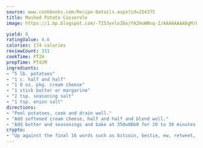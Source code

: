 ```yaml
---
source: www.cookbooks.com/Recipe-Details.aspx?id=254375
title: Mashed Potato Casserole
image: https://1.bp.blogspot.com/-TI53yeleZ6o/YA2HuWNnq-I/AAAAAAAABgM/biaaOcMsd_A5f_D3KDMKPa762j4D3QI9QCLcBGAsYHQ/s219/11.png

yield: 9
ratingValue: 4.6
calories: 174 calories
reviewCount: 331
cookTime: PT2H
prepTime: PT42M
ingredients:
- "5 lb. potatoes"
- "1 c. half and half"
- "1 8 oz. pkg. cream cheese"
- "1 stick butter or margarine"
- "2 tsp. seasoning salt"
- "1 tsp. onion salt"
directions:
- "Peel potatoes, cook and drain well."
- "Add softened cream cheese, half and half and blend well."
- "Add butter and seasonings and bake at 350u00b0 for 20 to 30 minutes."
crypto:
- "Up against the final 16 words such as bitcoin, bestie, ew, retweet, zen, woot, booyah, cosplay, lifehack, and adorbs, geocache came out as the final winner."
---
```

